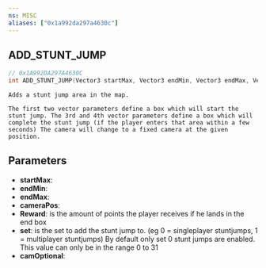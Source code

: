 ```yaml
---
ns: MISC
aliases: ["0x1a992da297a4630c"]
---
```

## ADD_STUNT_JUMP

```c
// 0x1A992DA297A4630C
int ADD_STUNT_JUMP(Vector3 startMax, Vector3 endMin, Vector3 endMax, Vector3 cameraPos, int Reward, int set, bool camOptional);
```

```
Adds a stunt jump area in the map.

The first two vector parameters define a box which will start the stunt jump. The 3rd and 4th vector parameters define a box which will complete the stunt jump (if the player enters that area within a few seconds) The camera will change to a fixed camera at the given position.
```

## Parameters
* **startMax**: 
* **endMin**: 
* **endMax**: 
* **cameraPos**: 
* **Reward**: is the amount of points the player receives if he lands in the end box
* **set**: is the set to add the stunt jump to. (eg 0 = singleplayer stuntjumps, 1 = multiplayer stuntjumps) By default only set 0 stunt jumps are enabled. This value can only be in the range 0 to 31
* **camOptional**: 
